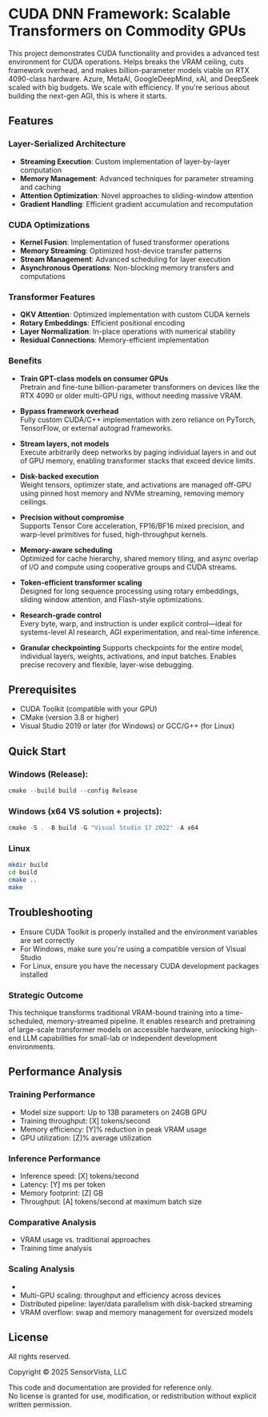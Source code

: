 # CUDA DNN Framework: Scalable Transformers on Commodity GPUs

This project demonstrates CUDA functionality and provides a advanced test environment for CUDA operations. 
Helps breaks the VRAM ceiling, cuts framework overhead, and makes billion-parameter models viable on RTX 4090-class hardware.
Azure, MetaAI, GoogleDeepMind, xAI, and DeepSeek scaled with big budgets. We scale with efficiency.
If you're serious about building the next-gen AGI, this is where it starts.

## Features

### Layer-Serialized Architecture
- **Streaming Execution**: Custom implementation of layer-by-layer computation
- **Memory Management**: Advanced techniques for parameter streaming and caching
- **Attention Optimization**: Novel approaches to sliding-window attention
- **Gradient Handling**: Efficient gradient accumulation and recomputation

### CUDA Optimizations
- **Kernel Fusion**: Implementation of fused transformer operations
- **Memory Streaming**: Optimized host-device transfer patterns
- **Stream Management**: Advanced scheduling for layer execution
- **Asynchronous Operations**: Non-blocking memory transfers and computations

### Transformer Features
- **QKV Attention**: Optimized implementation with custom CUDA kernels
- **Rotary Embeddings**: Efficient positional encoding
- **Layer Normalization**: In-place operations with numerical stability
- **Residual Connections**: Memory-efficient implementation

### Benefits
- **Train GPT-class models on consumer GPUs**  
  Pretrain and fine-tune billion-parameter transformers on devices like the RTX 4090 or older multi-GPU rigs, without needing massive VRAM.

- **Bypass framework overhead**  
  Fully custom CUDA/C++ implementation with zero reliance on PyTorch, TensorFlow, or external autograd frameworks.

- **Stream layers, not models**  
  Execute arbitrarily deep networks by paging individual layers in and out of GPU memory, enabling transformer stacks that exceed device limits.

- **Disk-backed execution**  
  Weight tensors, optimizer state, and activations are managed off-GPU using pinned host memory and NVMe streaming, removing memory ceilings.

- **Precision without compromise**  
  Supports Tensor Core acceleration, FP16/BF16 mixed precision, and warp-level primitives for fused, high-throughput kernels.

- **Memory-aware scheduling**  
  Optimized for cache hierarchy, shared memory tiling, and async overlap of I/O and compute using cooperative groups and CUDA streams.

- **Token-efficient transformer scaling**  
  Designed for long sequence processing using rotary embeddings, sliding window attention, and Flash-style optimizations.

- **Research-grade control**  
  Every byte, warp, and instruction is under explicit control—ideal for systems-level AI research, AGI experimentation, and real-time inference.

- **Granular checkpointing**
  Supports checkpoints for the entire model, individual layers, weights, activations, and input batches. Enables precise recovery and flexible, layer-wise debugging.  

## Prerequisites

- CUDA Toolkit (compatible with your GPU)
- CMake (version 3.8 or higher)
- Visual Studio 2019 or later (for Windows) or GCC/G++ (for Linux)

## Quick Start

### Windows (Release):

```powershell
cmake --build build --config Release
```

### Windows (x64 VS solution + projects):

```powershell
cmake -S . -B build -G "Visual Studio 17 2022" -A x64
```

### Linux

```bash
mkdir build
cd build
cmake ..
make
```

## Troubleshooting

- Ensure CUDA Toolkit is properly installed and the environment variables are set correctly
- For Windows, make sure you're using a compatible version of Visual Studio
- For Linux, ensure you have the necessary CUDA development packages installed


### Strategic Outcome

This technique transforms traditional VRAM-bound training into a time-scheduled, memory-streamed pipeline. It enables research and pretraining of large-scale transformer models on accessible hardware, unlocking high-end LLM capabilities for small-lab or independent development environments.

## Performance Analysis

### Training Performance
- Model size support: Up to 13B parameters on 24GB GPU
- Training throughput: [X] tokens/second
- Memory efficiency: [Y]% reduction in peak VRAM usage
- GPU utilization: [Z]% average utilization

### Inference Performance
- Inference speed: [X] tokens/second
- Latency: [Y] ms per token
- Memory footprint: [Z] GB
- Throughput: [A] tokens/second at maximum batch size

### Comparative Analysis
- VRAM usage vs. traditional approaches
- Training time analysis

### Scaling Analysis
- 
- Multi-GPU scaling: throughput and efficiency across devices
- Distributed pipeline: layer/data parallelism with disk-backed streaming
- VRAM overflow: swap and memory management for oversized models

## License

All rights reserved.

Copyright © 2025 SensorVista, LLC

This code and documentation are provided for reference only.  
No license is granted for use, modification, or redistribution without explicit written permission.
